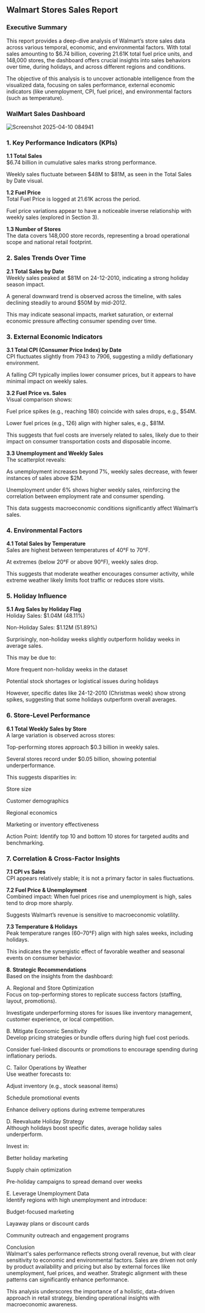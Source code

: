 ## Walmart Stores Sales Report  
### Executive Summary  
This report provides a deep-dive analysis of Walmart’s store sales data across various temporal, economic, and environmental factors. With total sales amounting to $6.74 billion, covering 21.61K total fuel price units, and 148,000 stores, the dashboard offers crucial insights into sales behaviors over time, during holidays, and across different regions and conditions.  
  
The objective of this analysis is to uncover actionable intelligence from the visualized data, focusing on sales performance, external economic indicators (like unemployment, CPI, fuel price), and environmental factors (such as temperature).  

### WalMart Sales Dashboard  

![Screenshot 2025-04-10 084941](https://github.com/user-attachments/assets/e9aaadcd-786c-45b7-961f-838b8e351440)


### 1. Key Performance Indicators (KPIs)  
**1.1 Total Sales**  
$6.74 billion in cumulative sales marks strong performance.  

Weekly sales fluctuate between $48M to $81M, as seen in the Total Sales by Date visual.  
  
**1.2 Fuel Price**  
Total Fuel Price is logged at 21.61K across the period.

Fuel price variations appear to have a noticeable inverse relationship with weekly sales (explored in Section 3).

**1.3 Number of Stores**  
The data covers 148,000 store records, representing a broad operational scope and national retail footprint.  
  
### 2. Sales Trends Over Time  
**2.1 Total Sales by Date**  
Weekly sales peaked at $81M on 24-12-2010, indicating a strong holiday season impact.  
  
A general downward trend is observed across the timeline, with sales declining steadily to around $50M by mid-2012.  
  
This may indicate seasonal impacts, market saturation, or external economic pressure affecting consumer spending over time.  
  
### 3. External Economic Indicators  
**3.1 Total CPI (Consumer Price Index) by Date**  
CPI fluctuates slightly from 7943 to 7906, suggesting a mildly deflationary environment.  
  
A falling CPI typically implies lower consumer prices, but it appears to have minimal impact on weekly sales.  

**3.2 Fuel Price vs. Sales**   
Visual comparison shows:  

Fuel price spikes (e.g., reaching 180) coincide with sales drops, e.g., $54M.  

Lower fuel prices (e.g., 126) align with higher sales, e.g., $81M.  

This suggests that fuel costs are inversely related to sales, likely due to their impact on consumer transportation costs and disposable income.  

**3.3 Unemployment and Weekly Sales**    
The scatterplot reveals:  

As unemployment increases beyond 7%, weekly sales decrease, with fewer instances of sales above $2M.  

Unemployment under 6% shows higher weekly sales, reinforcing the correlation between employment rate and consumer spending.  

This data suggests macroeconomic conditions significantly affect Walmart’s sales.  

### 4. Environmental Factors   
**4.1 Total Sales by Temperature**  
Sales are highest between temperatures of 40°F to 70°F.  

At extremes (below 20°F or above 90°F), weekly sales drop.  

This suggests that moderate weather encourages consumer activity, while extreme weather likely limits foot traffic or reduces store visits.  

### 5. Holiday Influence  
**5.1 Avg Sales by Holiday Flag**  
Holiday Sales: $1.04M (48.11%)  

Non-Holiday Sales: $1.12M (51.89%)  

Surprisingly, non-holiday weeks slightly outperform holiday weeks in average sales.  

This may be due to:  

More frequent non-holiday weeks in the dataset  

Potential stock shortages or logistical issues during holidays  

However, specific dates like 24-12-2010 (Christmas week) show strong spikes, suggesting that some holidays outperform overall averages.  

### 6. Store-Level Performance  
**6.1 Total Weekly Sales by Store**  
A large variation is observed across stores:  

Top-performing stores approach $0.3 billion in weekly sales.  

Several stores record under $0.05 billion, showing potential underperformance.  

This suggests disparities in:  

Store size  

Customer demographics  

Regional economics  

Marketing or inventory effectiveness  

Action Point: Identify top 10 and bottom 10 stores for targeted audits and benchmarking.    

### 7. Correlation & Cross-Factor Insights  
**7.1 CPI vs Sales**  
CPI appears relatively stable; it is not a primary factor in sales fluctuations.  
  
**7.2 Fuel Price & Unemployment**  
Combined impact: When fuel prices rise and unemployment is high, sales tend to drop more sharply.  

Suggests Walmart’s revenue is sensitive to macroeconomic volatility.  
  
**7.3 Temperature & Holidays**  
Peak temperature ranges (60–70°F) align with high sales weeks, including holidays.  

This indicates the synergistic effect of favorable weather and seasonal events on consumer behavior.  

**8. Strategic Recommendations**  
Based on the insights from the dashboard:  
  
A. Regional and Store Optimization  
Focus on top-performing stores to replicate success factors (staffing, layout, promotions).  

Investigate underperforming stores for issues like inventory management, customer experience, or local competition.  

B. Mitigate Economic Sensitivity  
Develop pricing strategies or bundle offers during high fuel cost periods.  
  
Consider fuel-linked discounts or promotions to encourage spending during inflationary periods.  
  
C. Tailor Operations by Weather  
Use weather forecasts to:  
  
Adjust inventory (e.g., stock seasonal items)  
  
Schedule promotional events  

Enhance delivery options during extreme temperatures  
  
D. Reevaluate Holiday Strategy  
Although holidays boost specific dates, average holiday sales underperform.  
  
Invest in:  

Better holiday marketing  

Supply chain optimization  

Pre-holiday campaigns to spread demand over weeks  
  
E. Leverage Unemployment Data  
Identify regions with high unemployment and introduce:  
  
Budget-focused marketing  
  
Layaway plans or discount cards  
  
Community outreach and engagement programs  
  
Conclusion  
Walmart's sales performance reflects strong overall revenue, but with clear sensitivity to economic and environmental factors. Sales are driven not only by product availability and pricing but also by external forces like unemployment, fuel prices, and weather. Strategic alignment with these patterns can significantly enhance performance.  
  
This analysis underscores the importance of a holistic, data-driven approach in retail strategy, blending operational insights with macroeconomic awareness.  

